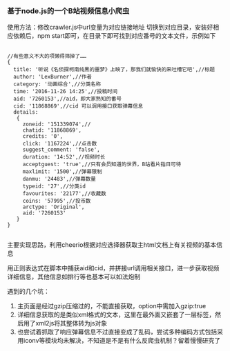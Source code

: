 <h3>基于node.js的一个B站视频信息小爬虫</h3>
<p>使用方法：修改crawler.js中url变量为对应链接地址  切换到对应目录，安装好相应依赖后，npm start即可，在目录下即可找到对应番号的文本文件，示例如下</p>
<pre><code>
//有些意义不大的项懒得筛掉了……
{
  title: '听说《名侦探柯南纯黑的噩梦》上映了，那我们就愉快的来吐槽它吧',//标题
  author: 'LexBurner',//作者
  category: '动画综合',//分类名称
  time: '2016-11-26 14:25',//投稿时间
  aid: '7260153',//aid，即大家熟知的番号
  cid: '11868869',//cid 可以调用接口获取弹幕信息
  details: 
   { 
     zoneid: '151339074',//    
     chatid: '11868869',
     credits: '0',
     click: '1167224',//点击数
     suggest_comment: 'false',
     duration: '14:52',//视频时长
     acceptguest: 'true',//只有会员知道的世界，B站看片指日可待
     maxlimit: '1500',//弹幕限制
     danmu: '24483',//弹幕数量
     typeid: '27',//分类id
     favourites: '22177',//收藏数
     coins: '57995',//投币数
     arctype: 'Original',
     aid: '7260153' 
   }
}
 </code></pre>
 
<p>主要实现思路，利用cheerio根据对应选择器获取主html文档上有关视频的基本信息</p>
<p>用正则表达式在脚本中捕获aid和cid，并拼接url调用相关接口，进一步获取视频详细信息，其他信息如排行等也基本可以如法炮制</p>

遇到的几个坑：
<ol>
<li>主页面是经过gzip压缩过的，不能直接获取，option中需加入gzip:true</li>
<li>详细信息获取的是类似xml格式的文本，这里在最外面又嵌套了一层标签，然后用了xml2js将其整体转为js对象</li>
<li>也尝试着抓取了响应弹幕信息不过直接变成了乱码，尝试多种编码方式包括采用iconv等模块均未解决，不知道是不是有什么反爬虫机制？留着慢慢研究了</li>
</ol>
